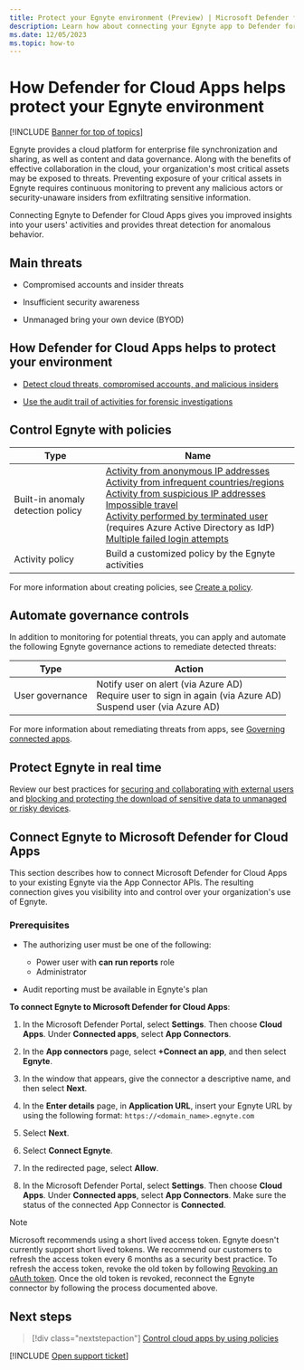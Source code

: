 ```yaml
---
title: Protect your Egnyte environment (Preview) | Microsoft Defender for Cloud Apps
description: Learn how about connecting your Egnyte app to Defender for Cloud Apps using the API connector.
ms.date: 12/05/2023
ms.topic: how-to
---
```

# How Defender for Cloud Apps helps protect your Egnyte environment

[!INCLUDE [Banner for top of topics](includes/banner.md)]

Egnyte provides a cloud platform for enterprise file synchronization and sharing, as well as content and data governance. Along with the benefits of effective collaboration in the cloud, your organization's most critical assets may be exposed to threats. Preventing exposure of your critical assets in Egnyte requires continuous monitoring to prevent any malicious actors or security-unaware insiders from exfiltrating sensitive information.

Connecting Egnyte to Defender for Cloud Apps gives you improved insights into your users' activities and provides threat detection for anomalous behavior.

## Main threats

- Compromised accounts and insider threats

- Insufficient security awareness

- Unmanaged bring your own device (BYOD)

## How Defender for Cloud Apps helps to protect your environment

- [Detect cloud threats, compromised accounts, and malicious insiders](best-practices.md#detect-cloud-threats-compromised-accounts-malicious-insiders-and-ransomware)

- [Use the audit trail of activities for forensic investigations](best-practices.md#use-the-audit-trail-of-activities-for-forensic-investigations)

## Control Egnyte with policies

| **Type**                           | **Name**                                                     |
| ---------------------------------- | ------------------------------------------------------------ |
| Built-in  anomaly detection policy | [Activity from anonymous IP addresses](anomaly-detection-policy.md#activity-from-anonymous-ip-addresses) <br> [Activity from infrequent countries/regions](anomaly-detection-policy.md#activity-from-infrequent-country) <br> [Activity from suspicious IP addresses](anomaly-detection-policy.md#activity-from-suspicious-ip-addresses) <br> [Impossible travel](anomaly-detection-policy.md#impossible-travel) <br> [Activity performed by terminated user](anomaly-detection-policy.md#activity-performed-by-terminated-user) (requires Azure Active Directory as IdP) <br> [Multiple failed login attempts](anomaly-detection-policy.md#multiple-failed-login-attempts)  |
| Activity  policy                   | Build a customized policy by the Egnyte activities           |

For more information about creating policies, see [Create a policy](control-cloud-apps-with-policies.md#create-a-policy).

## Automate governance controls

In addition to monitoring for potential threats, you can apply and automate the following Egnyte governance actions to remediate detected threats:

| **Type**        | **Action**                                                   |
| --------------- | ------------------------------------------------------------ |
| User governance | Notify user on  alert (via Azure AD)<br />  Require user to sign in again (via Azure AD)   <br /> Suspend user (via Azure AD) |

For more information about remediating threats from apps, see [Governing connected apps](governance-actions.md).

## Protect Egnyte in real time

Review our best practices for [securing and collaborating with external users](best-practices.md#secure-collaboration-with-external-users-by-enforcing-real-time-session-controls) and [blocking and protecting the download of sensitive data to unmanaged or risky devices](best-practices.md#block-and-protect-download-of-sensitive-data-to-unmanaged-or-risky-devices).

## Connect Egnyte to Microsoft Defender for Cloud Apps

This section describes how to connect Microsoft Defender for Cloud Apps to your existing Egnyte via the App Connector APIs. The resulting connection gives you visibility into and control over your organization's use of Egnyte.

### Prerequisites

- The authorizing user must be one of the following:

  - Power user with **can run reports** role
  - Administrator

- Audit reporting must be available in Egnyte's plan

**To connect Egnyte to Microsoft Defender for Cloud Apps**:

1. In the Microsoft Defender Portal, select **Settings**. Then choose **Cloud Apps**. Under **Connected apps**, select **App Connectors**.

1. In the **App connectors** page, select **+Connect an app**, and then select **Egnyte**.

1. In the window that appears, give the connector a descriptive name, and then select **Next**.

1. In the **Enter details** page, in **Application URL**, insert your Egnyte URL by using the following format: `https://<domain_name>.egnyte.com`
1. Select **Next**.
1. Select **Connect Egnyte**.
1. In the redirected page, select **Allow**.
1. In the Microsoft Defender Portal, select **Settings**. Then choose **Cloud Apps**. Under **Connected apps**, select **App Connectors**. Make sure the status of the connected App Connector is **Connected**.

>[!NOTE]
>Microsoft recommends using a short lived access token. Egnyte doesn't currently support short lived tokens. We recommend our customers to refresh the access token every 6 months as a security best practice.
>To refresh the access token, revoke the old token by following [Revoking an oAuth token](https://developers.egnyte.com/docs/read/Public_API_Authentication#Revoking-an-OAuth-Token).
>Once the old token is revoked, reconnect the Egnyte connector by following the process documented above.

## Next steps

> [!div class="nextstepaction"]
> [Control cloud apps by using policies](control-cloud-apps-with-policies.md)

[!INCLUDE [Open support ticket](includes/support.md)]
